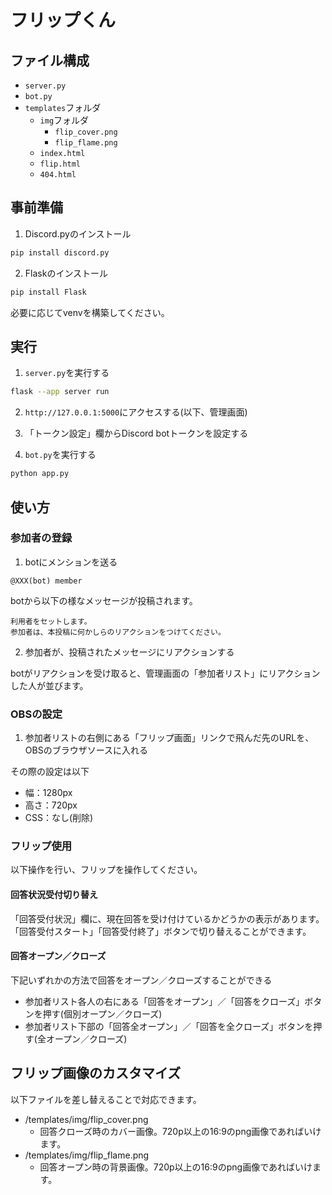 # フリップくん

## ファイル構成

- `server.py`
- `bot.py`
- `templates`フォルダ
  - `img`フォルダ
    - `flip_cover.png`
    - `flip_flame.png`
  - `index.html`
  - `flip.html`
  - `404.html`

## 事前準備

1. Discord.pyのインストール

```Bash
pip install discord.py
```

2. Flaskのインストール

```Bash
pip install Flask
```

必要に応じてvenvを構築してください。

## 実行

1. `server.py`を実行する

```Bash
flask --app server run
```

2. `http://127.0.0.1:5000`にアクセスする(以下、管理画面)

3. 「トークン設定」欄からDiscord botトークンを設定する

4. `bot.py`を実行する

```Bash
python app.py
```

## 使い方

### 参加者の登録

1. botにメンションを送る

```Plain
@XXX(bot) member
```

botから以下の様なメッセージが投稿されます。

```Plain
利用者をセットします。
参加者は、本投稿に何かしらのリアクションをつけてください。
```

2. 参加者が、投稿されたメッセージにリアクションする

botがリアクションを受け取ると、管理画面の「参加者リスト」にリアクションした人が並びます。

### OBSの設定

1. 参加者リストの右側にある「フリップ画面」リンクで飛んだ先のURLを、OBSのブラウザソースに入れる

その際の設定は以下

- 幅：1280px
- 高さ：720px
- CSS：なし(削除)

### フリップ使用

以下操作を行い、フリップを操作してください。

#### 回答状況受付切り替え

「回答受付状況」欄に、現在回答を受け付けているかどうかの表示があります。
「回答受付スタート」「回答受付終了」ボタンで切り替えることができます。

#### 回答オープン／クローズ

下記いずれかの方法で回答をオープン／クローズすることができる

- 参加者リスト各人の右にある「回答をオープン」／「回答をクローズ」ボタンを押す(個別オープン／クローズ)
- 参加者リスト下部の「回答全オープン」／「回答を全クローズ」ボタンを押す(全オープン／クローズ)

## フリップ画像のカスタマイズ

以下ファイルを差し替えることで対応できます。

- /templates/img/flip_cover.png
  - 回答クローズ時のカバー画像。720p以上の16:9のpng画像であればいけます。
- /templates/img/flip_flame.png
  - 回答オープン時の背景画像。720p以上の16:9のpng画像であればいけます。